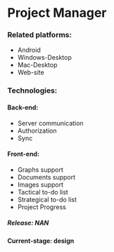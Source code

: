 # Project Manager
### Related platforms:
- Android
- Windows-Desktop
- Mac-Desktop
- Web-site
### Technologies:
#### Back-end:
- Server communication
- Authorization
- Sync
#### Front-end:
- Graphs support
- Documents support
- Images support
- Tactical to-do list
- Strategical to-do list
- Project Progress
##### Release: NAN
#### Current-stage: design
